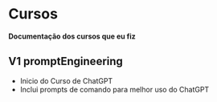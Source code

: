 # Cursos
**Documentação dos cursos que eu fiz**

## V1 promptEngineering
* Inicio do Curso de ChatGPT
* Inclui prompts de comando para melhor uso do ChatGPT
